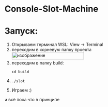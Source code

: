 # Console-Slot-Machine

# Запуск:

1. Открываем терминал WSL: View -> Terminal
2. переходим в корневую папку проекта
    <img width="238" height="24" alt="изображение" src="https://github.com/user-attachments/assets/0f49bb2a-e50b-4bdf-99e8-b476ce959ab8" />
3. переходим в папку build:
   ```
   cd build
   ```
5. ```
   ./slot
   ```
6. Играем :)



и всё пока что в принципе
